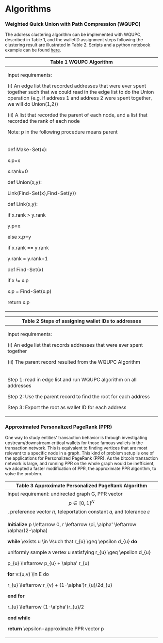# Algorithms

### Weighted Quick Union with Path Compression (WQUPC)

The address clustering algorithm can be implemented with WQUPC, described in Table 1, and the walletID assignment steps following the clustering result are illustrated in Table 2. Scripts and a python notebook example can be found [here](https://github.com/SzuHannah/bitcoin-data-process/tree/main/csvToWallet).&#x20;

| Table 1 WQUPC Algorithm                                                                                                                                                                                                                                                                                                                                                                                                                |
| -------------------------------------------------------------------------------------------------------------------------------------------------------------------------------------------------------------------------------------------------------------------------------------------------------------------------------------------------------------------------------------------------------------------------------------- |
| <p>Input requirements:  </p><p>(i) An edge list that recorded addresses that were ever spent together such that we could read in the edge list to do the Union operation (e.g. if address 1 and address 2 were spent together, we will do Union(1,2))  </p><p>(ii) A list that recorded the parent of each node, and a list that recorded the rank of each node </p><p>Note: p in the following procedure means parent</p>             |
| <p>def Make-Set(x): </p><p>    x.p=x </p><p>    x.rank=0 </p><p></p><p>def Union(x,y): </p><p>    Link(Find-Set(x),Find-Set(y)) </p><p></p><p>def Link(x,y):</p><p>    if x.rank > y.rank </p><p>        y.p=x </p><p>    else x.p=y </p><p>        if x.rank == y.rank </p><p>        y.rank = y.rank+1 </p><p></p><p>def Find-Set(x) </p><p>        if x != x.p </p><p>            x.p = Find-Set(x.p) </p><p>        return x.p</p> |

| Table 2 Steps of assigning wallet IDs to addresses                                                                                                                                                            |
| ------------------------------------------------------------------------------------------------------------------------------------------------------------------------------------------------------------- |
| <p>Input requirements:</p><p>(i) An edge list that records addresses that were ever spent together </p><p>(ii) The parent record resulted from the WQUPC Algorithm</p>                                        |
| <p>Step 1: read in edge list and run WQUPC algorithm on all addresses </p><p>Step 2: Use the parent record to find the root for each address </p><p>Step 3: Export the root as wallet ID for each address</p> |

### Approximated Personalized PageRank (PPR)

One way to study entities' transaction behavior is through investigating upstream/downstream critical wallets for those famous wallets in the transaction network. This is equivalent to finding vertices that are most relevant to a specific node in a graph. This kind of problem setup is one of the applications for Personalized PageRank (PPR). As the bitcoin transaction network is large, and running PPR on the whole graph would be inefficient, we adopted a faster modification of PPR, the approximate PPR algorithm, to solve the problem.

| Table 3 Approximate Personalized PageRank Algorithm                                                                                                                                                                                                                                                                                                                                                                                                                                                                                                                                                                                                                                                                                                                                                                                                                                                                                                                            |
| ------------------------------------------------------------------------------------------------------------------------------------------------------------------------------------------------------------------------------------------------------------------------------------------------------------------------------------------------------------------------------------------------------------------------------------------------------------------------------------------------------------------------------------------------------------------------------------------------------------------------------------------------------------------------------------------------------------------------------------------------------------------------------------------------------------------------------------------------------------------------------------------------------------------------------------------------------------------------------ |
| Input requirement: undirected graph G, PPR vector $$p \in [0,1]^{N}$$, preference vector 𝜋, teleportation constant 𝛼, and tolerance 𝜀                                                                                                                                                                                                                                                                                                                                                                                                                                                                                                                                                                                                                                                                                                                                                                                                                                       |
| <p><strong>Initialize </strong><span class="math">p \leftarrow 0</span>, <span class="math"> r \leftarrow \pi</span>, <span class="math"> \alpha' \leftarrow \alpha/(2-\alpha)</span></p><p><strong>while </strong><span class="math">\exists u \in V</span>such that <span class="math">r_{u} \geq \epsilon d_{u}</span> <strong>do</strong></p><p>    uniformly sample a vertex u satisfying <span class="math">r_{u} \geq \epsilon d_{u}</span></p><p>        <span class="math">p_{u} \leftarrow p_{u} + \alpha' r_{u}</span></p><p>    <strong>for</strong> <span class="math">v:(u,v) \in E</span> do</p><p>        <span class="math">r_{u} \leftarrow r_{v} + (1-\alpha')r_{u}/2d_{u}</span>​</p><p>    <strong>end for</strong></p><p>        <span class="math">r_{u} \leftarrow (1-\alpha')r_{u}/2</span></p><p><strong>end while</strong></p><p><strong>return</strong> <span class="math">\epsilon-</span>approximate PPR vector <span class="math">p</span>​</p> |


